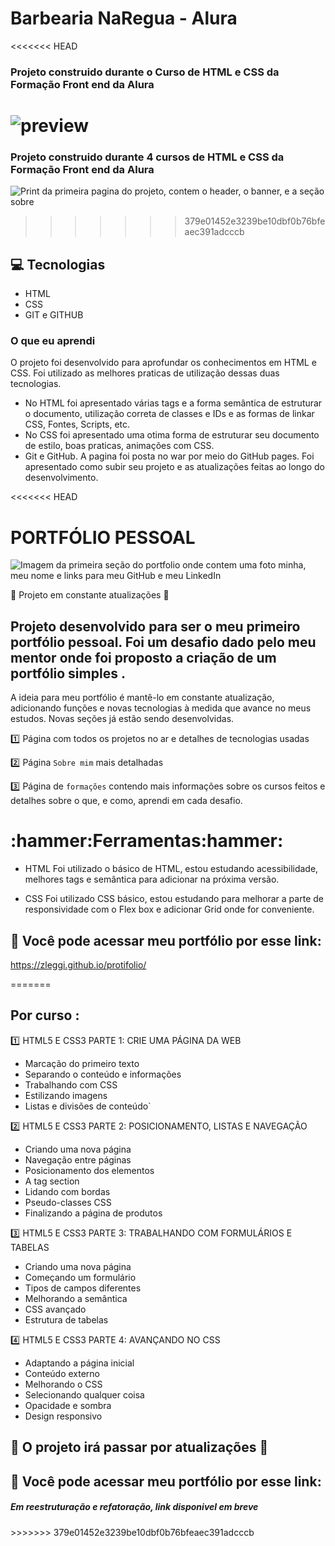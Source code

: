 # Barbearia NaRegua - Alura 

<<<<<<< HEAD
### Projeto construido durante o Curso de HTML e CSS da Formação Front end da Alura


![preview](./.github/preview.png)
=======
### Projeto construido durante 4 cursos de HTML e CSS da Formação Front end da Alura


![Print da primeira pagina do projeto, contem o header,  o banner, e a seção sobre](https://user-images.githubusercontent.com/108540403/191973340-c7b4f104-4bea-4c2e-84ac-482b4b9fe691.png)

>>>>>>> 379e01452e3239be10dbf0b76bfeaec391adcccb


## 💻 Tecnologias 

- HTML
- CSS
- GIT e GITHUB

### O que eu aprendi

O projeto foi desenvolvido para aprofundar os conhecimentos em HTML e CSS. Foi utilizado as melhores praticas de utilização dessas duas tecnologias.

- No HTML foi apresentado várias tags e a forma semântica de estruturar o documento, utilização correta de classes e IDs e as formas de linkar CSS, Fontes, Scripts, etc.
- No CSS foi apresentado uma otima forma de estruturar seu documento de estilo, boas praticas, animações com CSS.
- Git e GitHub. A pagina foi posta no war por meio do GitHub pages. Foi apresentado como subir seu projeto e as atualizações feitas ao longo do desenvolvimento.

<<<<<<< HEAD



# PORTFÓLIO PESSOAL


![Imagem da primeira seção do portfolio onde contem uma foto minha, meu nome e links para meu GitHub e meu LinkedIn ](https://user-images.githubusercontent.com/108540403/191781605-93fdf0d6-e9ad-4b16-bbbc-4a93aa4923de.png)

:construction: Projeto em constante atualizações :construction:

## Projeto desenvolvido para ser o meu primeiro portfólio pessoal. Foi um desafio dado pelo meu mentor onde foi proposto a criação de um portfólio simples .

A ideia para meu portfólio é mantê-lo em constante atualização, adicionando funções e novas tecnologias à medida que avance no meus estudos. Novas seções já estão sendo desenvolvidas.

:one: Página com todos os projetos no ar e detalhes de tecnologias usadas

:two: Página `Sobre mim` mais detalhadas

:three: Página de `formações` contendo mais informações sobre os cursos feitos e detalhes sobre o que, e como, aprendi em cada desafio.

<h1> :hammer:Ferramentas:hammer: </h1>

* HTML 
 Foi utilizado o básico de HTML, estou estudando acessibilidade, melhores tags e semântica para adicionar na próxima versão.

* CSS
Foi utilizado CSS básico, estou estudando para melhorar a parte de responsividade com o Flex box e adicionar Grid onde for conveniente.


## :link: Você pode acessar meu portfólio por esse link:
https://zleggi.github.io/protifolio/

=======
## Por curso :

:one: HTML5 E CSS3 PARTE 1: CRIE UMA PÁGINA DA WEB
- Marcação do primeiro texto
- Separando o conteúdo e informações
- Trabalhando com CSS
- Estilizando imagens
- Listas e divisões de conteúdo`

:two: HTML5 E CSS3 PARTE 2: POSICIONAMENTO, LISTAS E NAVEGAÇÃO
- Criando uma nova página
- Navegação entre páginas
- Posicionamento dos elementos
- A tag section
- Lidando com bordas
- Pseudo-classes CSS
- Finalizando a página de produtos

:three: HTML5 E CSS3 PARTE 3: TRABALHANDO COM FORMULÁRIOS E TABELAS

- Criando uma nova página
- Começando um formulário
- Tipos de campos diferentes
- Melhorando a semântica
- CSS avançado
- Estrutura de tabelas

:four: HTML5 E CSS3 PARTE 4: AVANÇANDO NO CSS

- Adaptando a página inicial
- Conteúdo externo
- Melhorando o CSS
- Selecionando qualquer coisa
- Opacidade e sombra
- Design responsivo

## :construction: O projeto irá passar por atualizações :construction:

## :link: Você pode acessar meu portfólio por esse link:
 <h5>Em reestruturação e refatoração, link disponivel em breve</h5>
>>>>>>> 379e01452e3239be10dbf0b76bfeaec391adcccb

